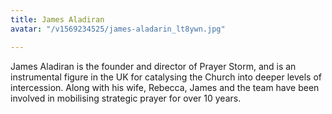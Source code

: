 ```yaml
---
title: James Aladiran
avatar: "/v1569234525/james-aladarin_lt8ywn.jpg"

---
```

James Aladiran is the founder and director of Prayer Storm, and is an instrumental figure in the UK for catalysing the Church into deeper levels of intercession. Along with his wife, Rebecca, James and the team have been involved in mobilising strategic prayer for over 10 years.